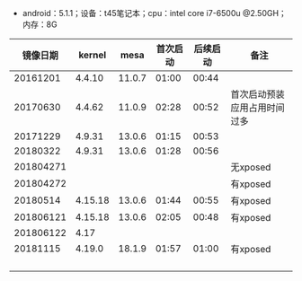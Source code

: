 - android：5.1.1；设备：t45笔记本；cpu：intel core i7-6500u @2.50GH；内存：8G

镜像日期|kernel|mesa|首次启动|后续启动|备注|
-----|-----|-----|-----|-----|-----|
20161201|4.4.10|11.0.7|01:00|00:44||
20170630|4.4.62|11.0.9|02:28|00:52|首次启动预装应用占用时间过多|
20171229|4.9.31|13.0.6|01:15|00:53||
20180322|4.9.31|13.0.6|01:28|00:56||
201804271|||||无xposed|
201804272|||||有xposed|
20180514|4.15.18|13.0.6|01:44|00:55|有xposed|
201806121|4.15.18|13.0.6|02:05|00:48|有xposed|
201806122|4.17|||||
20181115|4.19.0|18.1.9|01:57|01:00|有xposed|
||||||
||||||
||||||
||||||
